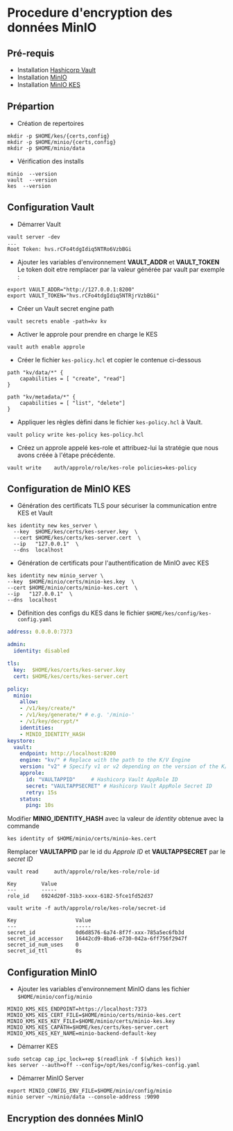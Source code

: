 # Procedure d'encryption des données MinIO

## Pré-requis

- Installation [Hashicorp Vault](https://developer.hashicorp.com/vault)
- Installation [MinIO](https://min.io/docs/minio/linux/operations/install-deploy-manage/deploy-minio-single-node-single-drive.html#minio-snsd)
- Installation [MinIO KES](https://github.com/minio/kes)

## Prépartion
- Création de repertoires
```shell
mkdir -p $HOME/kes/{certs,config}  
mkdir -p $HOME/minio/{certs,config}  
mkdir -p $HOME/minio/data  
```
- Vérification des installs
```shell
minio  --version  
vault  --version  
kes  --version  
```
## Configuration Vault
- Démarrer Vault

```shell
vault server -dev  
...
Root Token: hvs.rCFo4tdgIdiq5NTRo6VzbBGi
```
- Ajouter les variables d'environnement **VAULT_ADDR** et **VAULT_TOKEN**
Le token doit etre remplacer par la valeur générée par vault par exemple :  

```shell
export VAULT_ADDR="http://127.0.0.1:8200"
export VAULT_TOKEN="hvs.rCFo4tdgIdiq5NTRjrVzbBGi"
```
- Créer un Vault secret engine path
```shell
vault secrets enable -path=kv kv
```
- Activer le approle pour prendre en charge le KES
```shell
vault auth enable approle
```
- Créer le fichier `kes-policy.hcl` et copier le contenue ci-dessous
```editorconfig
path "kv/data/*" {
    capabilities = [ "create", "read"]
}

path "kv/metadata/*" {
    capabilities = [ "list", "delete"]
}
```
- Appliquer les règles dèfini dans le fichier `kes-policy.hcl` à Vault.
```shell
vault policy write kes-policy kes-policy.hcl
```
- Créez un approle appelé kes-role et attribuez-lui la stratégie que nous avons créée à l'étape précédente.
```shell
vault write    auth/approle/role/kes-role policies=kes-policy
```

## Configuration de MinIO KES
- Génération des certificats TLS pour sécuriser la communication entre KES et Vault  

```shell
kes identity new kes_server \
  --key  $HOME/kes/certs/kes-server.key  \
  --cert $HOME/kes/certs/kes-server.cert  \
  --ip   "127.0.0.1"  \
  --dns  localhost
```
- Génération de certificats pour l'authentification de MinIO avec KES

```shell
kes identity new minio_server \
--key  $HOME/minio/certs/minio-kes.key  \
--cert $HOME/minio/certs/minio-kes.cert  \
--ip   "127.0.0.1"  \
--dns  localhost
```
- Définition des configs du KES dans le fichier `$HOME/kes/config/kes-config.yaml`
```yaml
address: 0.0.0.0:7373

admin:
  identity: disabled

tls:
  key:  $HOME/kes/certs/kes-server.key
  cert: $HOME/kes/certs/kes-server.cert

policy:
  minio:
    allow:
    - /v1/key/create/*   
    - /v1/key/generate/* # e.g. '/minio-'
    - /v1/key/decrypt/*
    identities:
    - MINIO_IDENTITY_HASH
keystore:
  vault:
    endpoint: http://localhost:8200
    engine: "kv/" # Replace with the path to the K/V Engine
    version: "v2" # Specify v1 or v2 depending on the version of the K/V Engine
    approle:
      id: "VAULTAPPID"     # Hashicorp Vault AppRole ID
      secret: "VAULTAPPSECRET" # Hashicorp Vault AppRole Secret ID
      retry: 15s
    status:
      ping: 10s
```
Modifier **MINIO_IDENTITY_HASH** avec la valeur de *identity* obtenue avec la commande  
```shell
kes identity of $HOME/minio/certs/minio-kes.cert
```

Remplacer **VAULTAPPID** par le id du *Approle ID* et **VAULTAPPSECRET** par le *secret ID*  

```shell
vault read     auth/approle/role/kes-role/role-id

Key        Value
---        -----
role_id    6924d20f-31b3-xxxx-6182-5fce1fd52d37

vault write -f auth/approle/role/kes-role/secret-id

Key                   Value
---                   -----
secret_id             0d6d8576-6a74-8f7f-xxx-785a5ec6fb3d
secret_id_accessor    16442cd9-8ba6-e730-042a-6ff756f2947f
secret_id_num_uses    0
secret_id_ttl         0s
```

## Configuration MinIO
- Ajouter les variables d'environnement MinIO dans les fichier `$HOME/minio/config/minio`

```shell
MINIO_KMS_KES_ENDPOINT=https://localhost:7373
MINIO_KMS_KES_CERT_FILE=$HOME/minio/certs/minio-kes.cert
MINIO_KMS_KES_KEY_FILE=$HOME/minio/certs/minio-kes.key
MINIO_KMS_KES_CAPATH=$HOME/kes/certs/kes-server.cert
MINIO_KMS_KES_KEY_NAME=minio-backend-default-key
```
- Démarrer KES 

```shell
sudo setcap cap_ipc_lock=+ep $(readlink -f $(which kes))
kes server --auth=off --config=/opt/kes/config/kes-config.yaml
```
- Démarrer MinIO Server
```shell
export MINIO_CONFIG_ENV_FILE=$HOME/minio/config/minio
minio server ~/minio/data --console-address :9090
```

## Encryption des données MinIO
